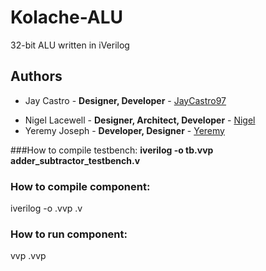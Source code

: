 # Kolache-ALU
32-bit ALU written in iVerilog

## Authors

+ Jay Castro - **Designer, Developer** - [JayCastro97](https://github.com/JayCastro97)
* Nigel Lacewell - **Designer, Architect, Developer** - [Nigel](https://github.com/Pyrosix)
* Yeremy Joseph - **Developer, Designer** - [Yeremy](https://github.com/YeremyJoseph)

###How to compile testbench:
**iverilog -o tb.vvp adder_subtractor_testbench.v**

### How to compile component: 
iverilog -o <filename2>.vvp <filename1>.v
### How to run component:
vvp <filename2>.vvp

